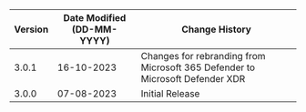 | **Version** | **Date Modified (DD-MM-YYYY)** | **Change History**                                                           |
|-------------|--------------------------------|------------------------------------------------------------------------------|
| 3.0.1       |     16-10-2023                 | Changes for rebranding from Microsoft 365 Defender to Microsoft Defender XDR |
| 3.0.0       |     07-08-2023                 | Initial Release                                                              | 
